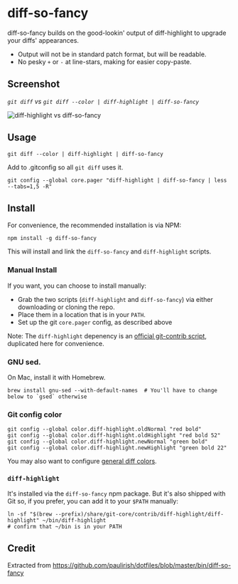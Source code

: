 # diff-so-fancy

diff-so-fancy builds on the good-lookin' output of diff-highlight to upgrade
your diffs' appearances.

* Output will not be in standard patch format, but will be readable.
* No pesky `+` or `-` at line-stars, making for easier copy-paste.

## Screenshot

*`git diff` vs `git diff --color | diff-highlight | diff-so-fancy`*

![diff-highlight vs diff-so-fancy](https://cloud.githubusercontent.com/assets/39191/10000682/8e849130-6052-11e5-9bd9-bd4505cd24d6.png)

## Usage

```shell
git diff --color | diff-highlight | diff-so-fancy
```

Add to .gitconfig so all `git diff` uses it.
```shell
git config --global core.pager "diff-highlight | diff-so-fancy | less --tabs=1,5 -R"
```

## Install

For convenience, the recommended installation is via NPM:
```shell
npm install -g diff-so-fancy
```
This will install and link the `diff-so-fancy` and `diff-highlight` scripts.

### Manual Install
If you want, you can choose to install manually:

* Grab the two scripts (`diff-highlight` and `diff-so-fancy`) via either downloading or cloning the repo.
* Place them in a location that is in your `PATH`.
* Set up the git `core.pager` config, as described above

Note: The `diff-highlight` depenency is an [official git-contrib script](https://github.com/git/git/tree/master/contrib/diff-highlight), duplicated here for convenience.

### GNU sed.
On Mac, install it with Homebrew.
```shell
brew install gnu-sed --with-default-names  # You'll have to change below to `gsed` otherwise
```

### Git config color
```
git config --global color.diff-highlight.oldNormal "red bold"
git config --global color.diff-highlight.oldHighlight "red bold 52"
git config --global color.diff-highlight.newNormal "green bold"
git config --global color.diff-highlight.newHighlight "green bold 22"
```
You may also want to configure [general diff colors](https://github.com/paulirish/dotfiles/blob/63cb8193b0e66cf80ab6332477f1f52c7fbb9311/.gitconfig#L23-L36).

### `diff-highlight`
It's installed via the `diff-so-fancy` npm package. But it's also shipped with
Git so, if you prefer, you can add it to your `$PATH` manually:
```shell
ln -sf "$(brew --prefix)/share/git-core/contrib/diff-highlight/diff-highlight" ~/bin/diff-highlight
# confirm that ~/bin is in your PATH
```


## Credit

Extracted from https://github.com/paulirish/dotfiles/blob/master/bin/diff-so-fancy
